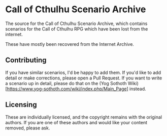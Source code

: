 # Call of Cthulhu Scenario Archive

The source for the Call of Cthulhu Scenario Archive, which contains scenarios for the Call of Cthulhu RPG which have been lost from the internet.

These have mostly been recovered from the Internet Archive.


## Contributing
If you have similar scenarios, I'd be happy to add them. If you'd like to add detail or make corrections, please open a Pull Request. If you want to write a scenario up in detail, please do that on the (Yog Sothoth Wiki)[https://www.yog-sothoth.com/wiki/index.php/Main_Page] instead.

## Licensing
These are individually licensed, and the copyright remains with the original authors. If you are one of these authors and would like your content removed, please ask.
